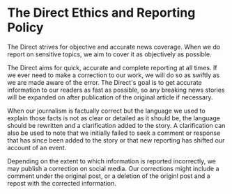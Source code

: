 # The Direct Ethics and Reporting Policy

The Direct strives for objective and accurate news coverage. When we do report on sensitive topics, we aim to cover it as objectively as possible.

The Direct aims for quick, accurate and complete reporting at all times. If we ever need to make a correction to our work, we will do so as swiftly as we are made aware of the error. The Direct's goal is to get accurate information to our readers as fast as possible, so any breaking news stories will be expanded on after publication of the original article if necessary.

When our journalism is factually correct but the language we used to explain those facts is not as clear or detailed as it should be, the language should be rewritten and a clarification added to the story. A clarification can also be used to note that we initially failed to seek a comment or response that has since been added to the story or that new reporting has shifted our account of an event.

Depending on the extent to which information is reported incorrectly, we may publish a correction on social media. Our corrections might include a comment under the original post, or a deletion of the originl post and a repost with the corrected information.
